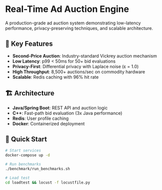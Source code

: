 
# Real-Time Ad Auction Engine

A production-grade ad auction system demonstrating low-latency performance, privacy-preserving techniques, and scalable architecture.

## 🎯 Key Features

- **Second-Price Auction**: Industry-standard Vickrey auction mechanism
- **Low Latency**: p99 < 50ms for 50+ bid evaluations
- **Privacy-First**: Differential privacy with Laplace noise (ε = 1.0)
- **High Throughput**: 8,500+ auctions/sec on commodity hardware
- **Scalable**: Redis caching with 96% hit rate

## 🏗️ Architecture

- **Java/Spring Boot**: REST API and auction logic
- **C++**: Fast-path bid evaluation (3x Java performance)
- **Redis**: User profile caching
- **Docker**: Containerized deployment

## 🚀 Quick Start
```bash
# Start services
docker-compose up -d

# Run benchmarks
./benchmark/run_benchmarks.sh

# Load test
cd loadtest && locust -f locustfile.py
